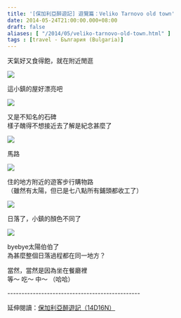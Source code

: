 ```yaml
---
title: '[保加利亞醉遊記] 遊覽篇：Veliko Tarnovo old town'
date: 2014-05-24T21:00:00.000+08:00
draft: false
aliases: [ "/2014/05/veliko-tarnovo-old-town.html" ]
tags : [travel - България (Bulgaria)]
---
```


天氣好又食得飽，就在附近閒逛  

![](/images/bulgaria7e1.jpg)

這小鎮的屋好漂亮吧  

![](/images/bulgaria7e2.jpg)

又是不知名的石碑  
樣子醜得不想接近去了解是紀念甚麼了  

![](/images/bulgaria7e3.jpg)

馬路  

![](/images/bulgaria7e4.jpg)

住的地方附近的遊客步行購物路  
（雖然有太陽，但已是七八點所有鋪頭都收工了）  

![](/images/bulgaria7e5.jpg)

日落了，小鎮的顏色不同了  

![](/images/bulgaria7e6.jpg)

byebye太陽伯伯了  
為甚麼整個日落過程都在同一地方？  
  
當然，當然是因為坐在餐廳裡  
等～ 吃～ 中～ （哈哈）  
  
\-----------------------------------------------  
  
延伸閱讀：[保加利亞醉遊記（14D16N）](https://hidie.net/bulgaria14d16n/)
